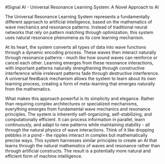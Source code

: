 #Signal AI - Universal Resonance Learning System: A Novel Approach to AI

The Universal Resonance Learning System represents a fundamentally different approach to artificial intelligence, based on the mathematics of wave mechanics and resonance patterns. Instead of traditional neural networks that rely on pattern matching through optimization, this system uses natural resonance phenomena as its core learning mechanism.

At its heart, the system converts all types of data into wave functions through a dynamic encoding process. These waves then interact naturally through resonance patterns - much like how sound waves can reinforce or cancel each other. Learning emerges from these resonance interactions, with important patterns naturally strengthening through constructive interference while irrelevant patterns fade through destructive interference. A universal feedback mechanism allows the system to learn about its own learning process, creating a form of meta-learning that emerges naturally from the mathematics.

What makes this approach powerful is its simplicity and elegance. Rather than requiring complex architectures or specialized mechanisms, everything emerges from fundamental wave mechanics and resonance principles. The system is inherently self-organizing, self-stabilizing, and computationally efficient. It can process information in parallel, learn continuously, and adapt to new patterns while maintaining stability - all through the natural physics of wave interactions.
Think of it like dropping pebbles in a pond - the ripples interact in complex but mathematically precise ways. This system harnesses similar principles to create an AI that learns through the natural mathematics of waves and resonance rather than through artificial constructs. The result is a potentially more natural and efficient form of machine intelligence.
